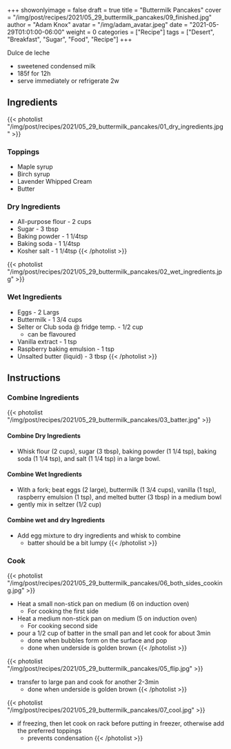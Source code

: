 
+++
showonlyimage = false
draft = true
title = "Buttermilk Pancakes"
cover = "/img/post/recipes/2021/05_29_buttermilk_pancakes/09_finished.jpg"
author = "Adam Knox"
avatar = "/img/adam_avatar.jpeg"
date = "2021-05-29T01:01:00-06:00"
weight = 0
categories = ["Recipe"]
tags = ["Desert", "Breakfast", "Sugar", "Food", "Recipe"]
+++

<!--more-->

Dulce de leche
- sweetened condensed milk
- 185f for 12h
- serve immediately or refrigerate 2w

## Ingredients
{{< photolist "/img/post/recipes/2021/05_29_buttermilk_pancakes/01_dry_ingredients.jpg" >}}
### Toppings
* Maple syrup
* Birch syrup
* Lavender Whipped Cream
* Butter

### Dry Ingredients
* All-purpose flour - 2 cups
* Sugar - 3 tbsp
* Baking powder - 1 1/4tsp
* Baking soda - 1 1/4tsp
* Kosher salt - 1 1/4tsp
{{< /photolist >}}

{{< photolist "/img/post/recipes/2021/05_29_buttermilk_pancakes/02_wet_ingredients.jpg" >}}
### Wet Ingredients
* Eggs - 2 Largs
* Buttermilk - 1 3/4 cups
* Selter or Club soda @ fridge temp. - 1/2 cup
  * can be flavoured
* Vanilla extract - 1 tsp
* Raspberry baking emulsion - 1 tsp
* Unsalted butter (liquid) - 3 tbsp
{{< /photolist >}}

## Instructions

### Combine Ingredients
{{< photolist "/img/post/recipes/2021/05_29_buttermilk_pancakes/03_batter.jpg" >}}
#### Combine Dry Ingredients
* Whisk flour (2 cups), sugar (3 tbsp), baking powder (1 1/4 tsp), baking soda (1 1/4 tsp), and salt (1 1/4 tsp) in a large bowl.

#### Combine Wet Ingredients
* With a fork; beat eggs (2 large), buttermilk (1 3/4 cups), vanilla (1 tsp), raspberry emulsion  (1 tsp), and melted butter (3 tbsp) in a medium bowl
* gently mix in seltzer (1/2 cup)

#### Combine wet and dry Ingredients
* Add egg mixture to dry ingredients and whisk to combine
  * batter should be a bit lumpy
{{< /photolist >}}

### Cook
{{< photolist "/img/post/recipes/2021/05_29_buttermilk_pancakes/06_both_sides_cooking.jpg" >}}
* Heat a small non-stick pan on medium (6 on induction oven)
  * For cooking the first side
* Heat a medium non-stick pan on medium (5 on induction oven)
  * For cooking second side
* pour a 1/2 cup of batter in the small pan and let cook for about 3min
  * done when bubbles form on the surface and pop
  * done when underside is golden brown
{{< /photolist >}}

{{< photolist "/img/post/recipes/2021/05_29_buttermilk_pancakes/05_flip.jpg" >}}
* transfer to large pan and cook for another 2-3min
  * done when underside is golden brown
{{< /photolist >}}

{{< photolist "/img/post/recipes/2021/05_29_buttermilk_pancakes/07_cool.jpg" >}}
* if freezing, then let cook on rack before putting in freezer, otherwise add the preferred toppings
  * prevents condensation
{{< /photolist >}}